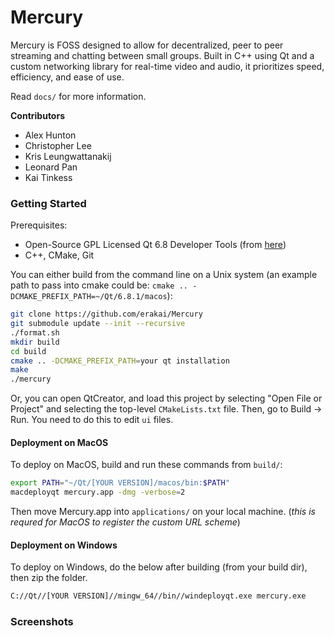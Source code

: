 # Mercury

Mercury is FOSS designed to allow for decentralized, peer to peer streaming and chatting between small groups. Built in C++ using Qt and a custom networking library for real-time video and audio, it prioritizes speed, efficiency, and ease of use.

Read `docs/` for more information.

**Contributors**
- Alex Hunton
- Christopher Lee
- Kris Leungwattanakij
- Leonard Pan
- Kai Tinkess

### Getting Started
Prerequisites:
* Open-Source GPL Licensed Qt 6.8 Developer Tools (from [here](https://www.qt.io/download-qt-installer-oss))
* C++, CMake, Git

You can either build from the command line on a Unix system (an example path to pass into cmake could be: `cmake .. -DCMAKE_PREFIX_PATH=~/Qt/6.8.1/macos`):
```bash
git clone https://github.com/erakai/Mercury
git submodule update --init --recursive
./format.sh
mkdir build
cd build
cmake .. -DCMAKE_PREFIX_PATH=your qt installation
make
./mercury
```

Or, you can open QtCreator, and load this project by selecting "Open File or Project" and selecting the top-level `CMakeLists.txt` file. Then, go to Build -> Run. You need to do this to edit `ui` files.

#### Deployment on MacOS
To deploy on MacOS, build and run these commands from `build/`:
```bash
export PATH="~/Qt/[YOUR VERSION]/macos/bin:$PATH"
macdeployqt mercury.app -dmg -verbose=2
```

Then move Mercury.app into `applications/` on your local machine. (*this is requred for MacOS to register the custom URL scheme*)

#### Deployment on Windows
To deploy on Windows, do the below after building (from your build dir), then zip the folder.
```bash
C://Qt//[YOUR VERSION]//mingw_64//bin//windeployqt.exe mercury.exe
```




### Screenshots
